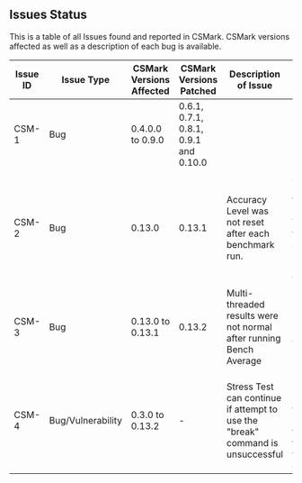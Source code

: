 ## Issues Status
This is a table of all Issues found and reported in CSMark. CSMark versions affected as well as a description of each bug is available.

| Issue ID | Issue Type | CSMark Versions Affected | CSMark Versions Patched |Description of Issue | Description of Fix Required | Severity | Status |
|----------|------------|--------------------------|----------------------|--------------------|----------|----------|----------|
| CSM-1    | Bug | 0.4.0.0 to 0.9.0 | 0.6.1, 0.7.1, 0.8.1, 0.9.1 and 0.10.0 |  | Iteration must be reset to 0 before a benchmark is run. | Moderate | Patched on July 11th 2017 |
| CSM-2    | Bug | 0.13.0 | 0.13.1 | Accuracy Level was not reset after each benchmark run. | After each iteration of the Program While Loop, the accuracy is reset to the default value. | Moderate| Patched on August 11th 2017 |
| CSM-3    | Bug | 0.13.0 to 0.13.1 | 0.13.2 | Multi-threaded results were not normal after running Bench Average | Removal of Bench Average | Moderate | Patched on August 11th 2017|
| CSM-4    | Bug/Vulnerability | 0.3.0 to 0.13.2 | - | Stress Test can continue if attempt to use the "break" command is unsuccessful | Ensure that if the command to stop the stress test fails, stop the stress test anyways. | Severe | -|
